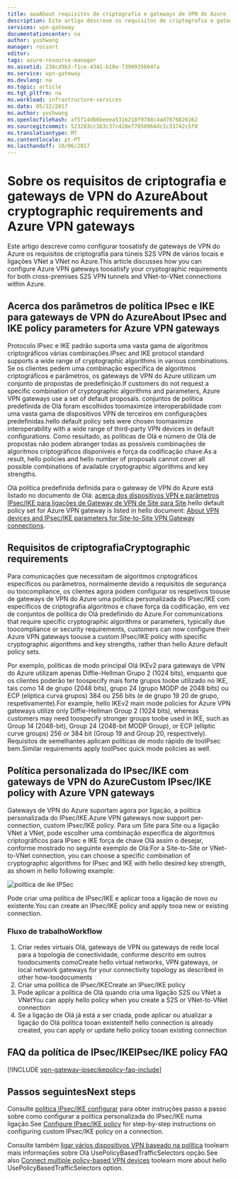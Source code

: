 ```yaml
---
title: aaaAbout requisitos de criptografia e gateways de VPN do Azure | Microsoft Docs
description: Este artigo descreve os requisitos de criptografia e gateways de VPN do Azure
services: vpn-gateway
documentationcenter: na
author: yushwang
manager: rossort
editor: 
tags: azure-resource-manager
ms.assetid: 238cd9b3-f1ce-4341-b18e-7390935604fa
ms.service: vpn-gateway
ms.devlang: na
ms.topic: article
ms.tgt_pltfrm: na
ms.workload: infrastructure-services
ms.date: 05/22/2017
ms.author: yushwang
ms.openlocfilehash: af5f14d66beeea5316218f9788c4ad7876826162
ms.sourcegitcommit: 523283cc1b3c37c428e77850964dc1c33742c5f0
ms.translationtype: MT
ms.contentlocale: pt-PT
ms.lasthandoff: 10/06/2017
---
```

# <a name="about-cryptographic-requirements-and-azure-vpn-gateways"></a><span data-ttu-id="70f0d-103">Sobre os requisitos de criptografia e gateways de VPN do Azure</span><span class="sxs-lookup"><span data-stu-id="70f0d-103">About cryptographic requirements and Azure VPN gateways</span></span>

<span data-ttu-id="70f0d-104">Este artigo descreve como configurar toosatisfy de gateways de VPN do Azure os requisitos de criptografia para túneis S2S VPN de vários locais e ligações VNet a VNet no Azure.</span><span class="sxs-lookup"><span data-stu-id="70f0d-104">This article discusses how you can configure Azure VPN gateways toosatisfy your cryptographic requirements for both cross-premises S2S VPN tunnels and VNet-to-VNet connections within Azure.</span></span> 

## <a name="about-ipsec-and-ike-policy-parameters-for-azure-vpn-gateways"></a><span data-ttu-id="70f0d-105">Acerca dos parâmetros de política IPsec e IKE para gateways de VPN do Azure</span><span class="sxs-lookup"><span data-stu-id="70f0d-105">About IPsec and IKE policy parameters for Azure VPN gateways</span></span>
<span data-ttu-id="70f0d-106">Protocolo IPsec e IKE padrão suporta uma vasta gama de algoritmos criptográficos várias combinações.</span><span class="sxs-lookup"><span data-stu-id="70f0d-106">IPsec and IKE protocol standard supports a wide range of cryptographic algorithms in various combinations.</span></span> <span data-ttu-id="70f0d-107">Se os clientes pedem uma combinação específica de algoritmos criptográficos e parâmetros, os gateways de VPN do Azure utilizam um conjunto de propostas de predefinição.</span><span class="sxs-lookup"><span data-stu-id="70f0d-107">If customers do not request a specific combination of cryptographic algorithms and parameters, Azure VPN gateways use a set of default proposals.</span></span> <span data-ttu-id="70f0d-108">conjuntos de política predefinida de Olá foram escolhidos toomaximize interoperabilidade com uma vasta gama de dispositivos VPN de terceiros em configurações predefinidas.</span><span class="sxs-lookup"><span data-stu-id="70f0d-108">hello default policy sets were chosen toomaximize interoperability with a wide range of third-party VPN devices in default configurations.</span></span> <span data-ttu-id="70f0d-109">Como resultado, as políticas de Olá e número de Olá de propostas não podem abranger todas as possíveis combinações de algoritmos criptográficos disponíveis e força da codificação chave.</span><span class="sxs-lookup"><span data-stu-id="70f0d-109">As a result, hello policies and hello number of proposals cannot cover all possible combinations of available cryptographic algorithms and key strengths.</span></span>

<span data-ttu-id="70f0d-110">Olá política predefinida definida para o gateway de VPN do Azure está listado no documento de Olá: [acerca dos dispositivos VPN e parâmetros IPsec/IKE para ligações de Gateway de VPN de Site para Site](vpn-gateway-about-vpn-devices.md).</span><span class="sxs-lookup"><span data-stu-id="70f0d-110">hello default policy set for Azure VPN gateway is listed in hello document: [About VPN devices and IPsec/IKE parameters for Site-to-Site VPN Gateway connections](vpn-gateway-about-vpn-devices.md).</span></span>

## <a name="cryptographic-requirements"></a><span data-ttu-id="70f0d-111">Requisitos de criptografia</span><span class="sxs-lookup"><span data-stu-id="70f0d-111">Cryptographic requirements</span></span>
<span data-ttu-id="70f0d-112">Para comunicações que necessitam de algoritmos criptográficos específicos ou parâmetros, normalmente devido a requisitos de segurança ou toocompliance, os clientes agora podem configurar os respetivos toouse de gateways de VPN do Azure uma política personalizada do IPsec/IKE com específicos de criptografia algoritmos e chave força da codificação, em vez de conjuntos de política do Olá predefinido do Azure.</span><span class="sxs-lookup"><span data-stu-id="70f0d-112">For communications that require specific cryptographic algorithms or parameters, typically due toocompliance or security requirements, customers can now configure their Azure VPN gateways toouse a custom IPsec/IKE policy with specific cryptographic algorithms and key strengths, rather than hello Azure default policy sets.</span></span>

<span data-ttu-id="70f0d-113">Por exemplo, políticas de modo principal Olá IKEv2 para gateways de VPN do Azure utilizam apenas Diffie-Hellman Grupo 2 (1024 bits), enquanto que os clientes poderão ter toospecify mais forte grupos toobe utilizado no IKE, tais como 14 de grupo (2048 bits), grupo 24 (grupo MODP de 2048 bits) ou ECP (elíptica curva grupos) 384 ou 256 bits (e de grupo 19 20 de grupo, respetivamente).</span><span class="sxs-lookup"><span data-stu-id="70f0d-113">For example, hello IKEv2 main mode policies for Azure VPN gateways utilize only Diffie-Hellman Group 2 (1024 bits), whereas customers may need toospecify stronger groups toobe used in IKE, such as Group 14 (2048-bit), Group 24 (2048-bit MODP Group), or ECP (elliptic curve groups) 256 or 384 bit (Group 19 and Group 20, respectively).</span></span> <span data-ttu-id="70f0d-114">Requisitos de semelhantes aplicam políticas de modo rápido de tooIPsec bem.</span><span class="sxs-lookup"><span data-stu-id="70f0d-114">Similar requirements apply tooIPsec quick mode policies as well.</span></span>

## <a name="custom-ipsecike-policy-with-azure-vpn-gateways"></a><span data-ttu-id="70f0d-115">Política personalizada do IPsec/IKE com gateways de VPN do Azure</span><span class="sxs-lookup"><span data-stu-id="70f0d-115">Custom IPsec/IKE policy with Azure VPN gateways</span></span>
<span data-ttu-id="70f0d-116">Gateways de VPN do Azure suportam agora por ligação, a política personalizada do IPsec/IKE.</span><span class="sxs-lookup"><span data-stu-id="70f0d-116">Azure VPN gateways now support per-connection, custom IPsec/IKE policy.</span></span> <span data-ttu-id="70f0d-117">Para um Site para Site ou a ligação VNet a VNet, pode escolher uma combinação específica de algoritmos criptográficos para IPsec e IKE força de chave Olá assim o desejar, conforme mostrado no seguinte exemplo de Olá:</span><span class="sxs-lookup"><span data-stu-id="70f0d-117">For a Site-to-Site or VNet-to-VNet connection, you can choose a specific combination of cryptographic algorithms for IPsec and IKE with hello desired key strength, as shown in hello following example:</span></span>

![política de ike IPSec](./media/vpn-gateway-about-compliance-crypto/ipsecikepolicy.png)

<span data-ttu-id="70f0d-119">Pode criar uma política de IPsec/IKE e aplicar tooa a ligação de novo ou existente.</span><span class="sxs-lookup"><span data-stu-id="70f0d-119">You can create an IPsec/IKE policy and apply tooa new or existing connection.</span></span> 

### <a name="workflow"></a><span data-ttu-id="70f0d-120">Fluxo de trabalho</span><span class="sxs-lookup"><span data-stu-id="70f0d-120">Workflow</span></span>

1. <span data-ttu-id="70f0d-121">Criar redes virtuais Olá, gateways de VPN ou gateways de rede local para a topologia de conectividade, conforme descrito em outros toodocuments como</span><span class="sxs-lookup"><span data-stu-id="70f0d-121">Create hello virtual networks, VPN gateways, or local network gateways for your connectivity topology as described in other how-toodocuments</span></span>
2. <span data-ttu-id="70f0d-122">Criar uma política de IPsec/IKE</span><span class="sxs-lookup"><span data-stu-id="70f0d-122">Create an IPsec/IKE policy</span></span>
3. <span data-ttu-id="70f0d-123">Pode aplicar a política de Olá quando cria uma ligação S2S ou VNet a VNet</span><span class="sxs-lookup"><span data-stu-id="70f0d-123">You can apply hello policy when you create a S2S or VNet-to-VNet connection</span></span>
4. <span data-ttu-id="70f0d-124">Se a ligação de Olá já está a ser criada, pode aplicar ou atualizar a ligação do Olá política tooan existente</span><span class="sxs-lookup"><span data-stu-id="70f0d-124">If hello connection is already created, you can apply or update hello policy tooan existing connection</span></span>


## <a name="ipsecike-policy-faq"></a><span data-ttu-id="70f0d-125">FAQ da política de IPsec/IKE</span><span class="sxs-lookup"><span data-stu-id="70f0d-125">IPsec/IKE policy FAQ</span></span>

[!INCLUDE [vpn-gateway-ipsecikepolicy-faq-include](../../includes/vpn-gateway-ipsecikepolicy-faq-include.md)]


## <a name="next-steps"></a><span data-ttu-id="70f0d-126">Passos seguintes</span><span class="sxs-lookup"><span data-stu-id="70f0d-126">Next steps</span></span>
<span data-ttu-id="70f0d-127">Consulte [política IPsec/IKE configurar](vpn-gateway-ipsecikepolicy-rm-powershell.md) para obter instruções passo a passo sobre como configurar a política personalizada do IPsec/IKE numa ligação.</span><span class="sxs-lookup"><span data-stu-id="70f0d-127">See [Configure IPsec/IKE policy](vpn-gateway-ipsecikepolicy-rm-powershell.md) for step-by-step instructions on configuring custom IPsec/IKE policy on a connection.</span></span>

<span data-ttu-id="70f0d-128">Consulte também [ligar vários dispositivos VPN baseado na política](vpn-gateway-connect-multiple-policybased-rm-ps.md) toolearn mais informações sobre Olá UsePolicyBasedTrafficSelectors opção.</span><span class="sxs-lookup"><span data-stu-id="70f0d-128">See also [Connect multiple policy-based VPN devices](vpn-gateway-connect-multiple-policybased-rm-ps.md) toolearn more about hello UsePolicyBasedTrafficSelectors option.</span></span>

